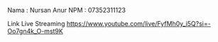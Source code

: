 Nama : Nursan Anur
NPM : 07352311123



Link Live Streaming
https://www.youtube.com/live/FyfMh0y_i5Q?si=-Oo7gn4k_O-mst9K 

